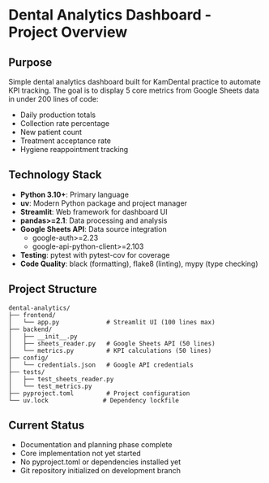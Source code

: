 # Dental Analytics Dashboard - Project Overview

## Purpose
Simple dental analytics dashboard built for KamDental practice to automate KPI tracking. The goal is to display 5 core metrics from Google Sheets data in under 200 lines of code:
- Daily production totals
- Collection rate percentage  
- New patient count
- Treatment acceptance rate
- Hygiene reappointment tracking

## Technology Stack
- **Python 3.10+**: Primary language
- **uv**: Modern Python package and project manager
- **Streamlit**: Web framework for dashboard UI
- **pandas>=2.1**: Data processing and analysis
- **Google Sheets API**: Data source integration
  - google-auth>=2.23
  - google-api-python-client>=2.103
- **Testing**: pytest with pytest-cov for coverage
- **Code Quality**: black (formatting), flake8 (linting), mypy (type checking)

## Project Structure
```
dental-analytics/
├── frontend/
│   └── app.py             # Streamlit UI (100 lines max)
├── backend/
│   ├── __init__.py
│   ├── sheets_reader.py   # Google Sheets API (50 lines)
│   └── metrics.py         # KPI calculations (50 lines)
├── config/
│   └── credentials.json   # Google API credentials
├── tests/
│   ├── test_sheets_reader.py
│   └── test_metrics.py
├── pyproject.toml         # Project configuration
└── uv.lock               # Dependency lockfile
```

## Current Status
- Documentation and planning phase complete
- Core implementation not yet started
- No pyproject.toml or dependencies installed yet
- Git repository initialized on development branch